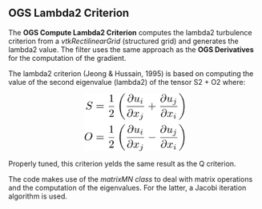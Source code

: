 ## OGS Lambda2 Criterion

The **OGS Compute Lambda2 Criterion** computes the lambda2 turbulence criterion from a _vtkRectilinearGrid_ (structured grid) and generates the lambda2 value. The filter uses the same approach as the **OGS Derivatives** for the computation of the gradient.

The lambda2 criterion (Jeong & Hussain, 1995) is based on computing the value of the second eigenvalue (lambda2) of the tensor S2 + O2 where:

<center><img src="https://github.com/inogs/OGSParaviewSuite/blob/master/OGSPlugins/OGSLambda2Criterion/doc/eqs.png" alt="" width="200"/></center>

Properly tuned, this criterion yelds the same result as the Q criterion.

The code makes use of the _matrixMN class_ to deal with matrix operations and the computation of the eigenvalues. For the latter, a Jacobi iteration algorithm is used.